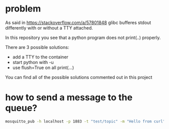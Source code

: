 
# problem

As said in https://stackoverflow.com/a/57801848 glibc bufferes stdout differently with or without a TTY attached.

In this repository you see that a python program does not print(..) properly.

There are 3 possible solutions:

- add a TTY to the container
- start python with -u
- use flush=True on all print(...)

You can find all of the possible solutions commented out in this project

# how to send a message to the queue?

```bash
mosquitto_pub -h localhost -p 1883 -t "test/topic" -m "Hello from curl"
```
